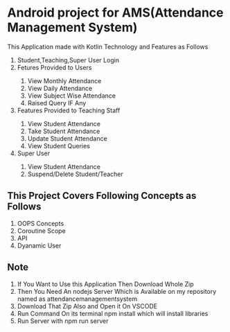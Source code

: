<h1>Android project for AMS(Attendance Management System)</h1>
<p> This Application made with Kotlin Technology and Features as Follows</p>
<ol>
  <li>Student,Teaching,Super User Login</li>
  <li>Fetures Provided to Users</li>
  <ol>
    <li>View Monthly Attendance</li>
    <li>View Daily Attendance</li>
    <li>View Subject Wise Attendance</li>
    <li>Raised Query IF Any</li>
  </ol>
  <li>Features Provided to Teaching Staff</li>
    <ol>
      <li>View Student Attendance</li>
      <li>Take Student Attendance</li>
      <li>Update Student Attendance</li>
      <li>View Student Queries</li>
    </ol>
  <li>Super User</li>
   <ol>
      <li>View Student Attendance</li>
      <li>Suspend/Delete Student/Teacher</li>
   </ol>
</ol>
<h2>This Project Covers Following Concepts as Follows</h2>
<ol>
  <li>OOPS Concepts</li>
  <li>Coroutine Scope</li>
  <li>API</li>
  <li>Dyanamic User</li>
</ol>
<h2>Note</h2>
<ol>
        <li>If You Want to Use this Application Then Download Whole Zip</li>
        <li>Then You Need An nodejs Server Which is Available on my repository named as attendancemanagementsystem</li>
        <li>Download That Zip Also and Open it On VSCODE</li>
        <li>Run Command On its terminal npm install which will install libraries</li>
        <li>Run Server with npm run server</li>
</ol>
